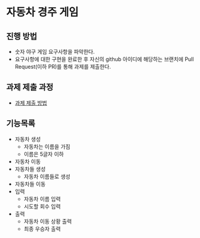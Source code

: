 # 자동차 경주 게임
## 진행 방법
* 숫자 야구 게임 요구사항을 파악한다.
* 요구사항에 대한 구현을 완료한 후 자신의 github 아이디에 해당하는 브랜치에 Pull Request(이하 PR)를 통해 과제를 제출한다.

## 과제 제출 과정
* [과제 제출 방법](https://github.com/next-step/nextstep-docs/tree/master/precourse)

## 기능목록
* 자동차 생성
  * 자동차는 이름을 가짐
  * 이름은 5글자 이하
* 자동차 이동
* 자동차들 생성
  * 자동차 이름들로 생성
* 자동차들 이동
* 입력
  * 자동차 이름 입력
  * 시도할 회수 입력
* 출력
  * 자동차 이동 상황 출력
  * 최종 우승자 출력